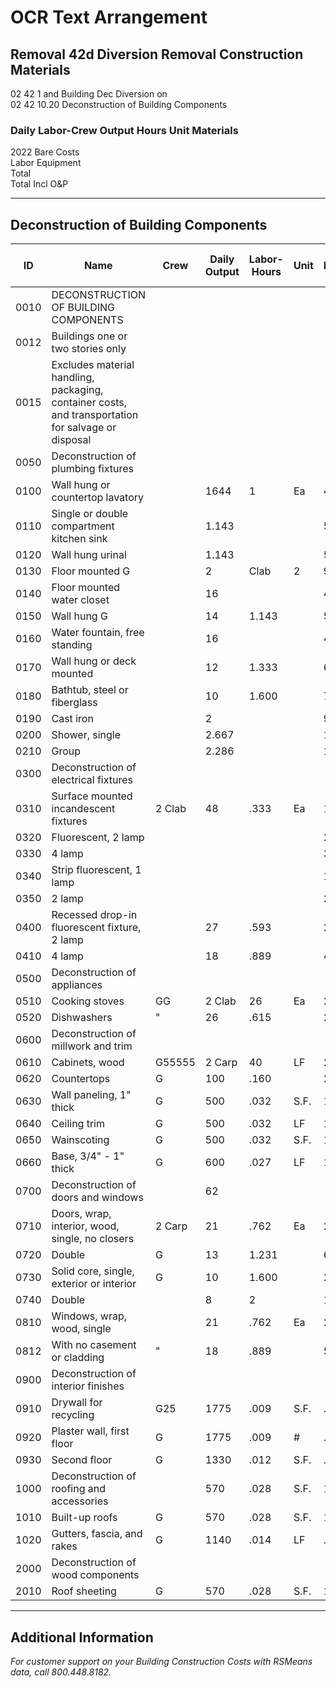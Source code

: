 # OCR Text Arrangement

## Removal 42d Diversion Removal Construction Materials

02 42 1 and Building Dec Diversion on  
02 42 10.20 Deconstruction of Building Components

### Daily Labor-Crew Output Hours Unit Materials  
2022 Bare Costs  
Labor Equipment  
Total  
Total Incl O&P

---

## Deconstruction of Building Components

| ID   | Name                                              | Crew | Daily Output | Labor-Hours | Unit | Material | Labor | Equipment | Total | Total Incl O&P |
|-------|---------------------------------------------------|-------|--------------|-------------|-------|----------|--------|-----------|--------|----------------|
| 0010  | DECONSTRUCTION OF BUILDING COMPONENTS             |       |              |             |       |          |        |           |        |                |
| 0012  | Buildings one or two stories only                |       |              |             |       |          |        |           |        |                |
| 0015  | Excludes material handling, packaging, container costs, and transportation for salvage or disposal | | | | | | | | | |
| 0050  | Deconstruction of plumbing fixtures               |       |              |             |       |          |        |           |        |                |
| 0100  | Wall hung or countertop lavatory                 |       | 1644         | 1           | Ea    | 45.50    |        |           | 45.50  | 68             |
| 0110  | Single or double compartment kitchen sink       |       | 1.143        |             |       | 52       |        |           | 52     | 77.50          |
| 0120  | Wall hung urinal                                 |       | 1.143        |             |       | 52       |        |           | 52     | 77.50          |
| 0130  | Floor mounted G                                   |       | 2            | Clab        | 2     | 91       |        |           | 91     | 136            |
| 0140  | Floor mounted water closet                       |       | 16           |             |       | 45.50    |        |           | 45.50  | 68             |
| 0150  | Wall hung G                                      |       | 14           | 1.143       |       | 52       |        |           | 52     | 77.50          |
| 0160  | Water fountain, free standing                     |       | 16           |             |       | 45.50    |        |           | 45.50  | 68             |
| 0170  | Wall hung or deck mounted                        |       | 12           | 1.333       |       | 61       |        |           | 90.50  |                |
| 0180  | Bathtub, steel or fiberglass                      |       | 10           | 1.600       |       | 73       |        |           | 73     | 109            |
| 0190  | Cast iron                                        |       | 2            |             |       | 91       |        |           | 91     | 136            |
| 0200  | Shower, single                                   |       | 2.667        |             |       | 122      |        |           | 122    | 181            |
| 0210  | Group                                            |       | 2.286        |             |       | 104      |        |           | 104    | 155            |
| 0300  | Deconstruction of electrical fixtures             |       |              |             |       |          |        |           |        |                |
| 0310  | Surface mounted incandescent fixtures             | 2 Clab| 48           | .333        | Ea    | 15.20    |        |           | 15.20  | 22.50          |
| 0320  | Fluorescent, 2 lamp                              |       |              |             |       | 23       |        |           | 23     |                |
| 0330  | 4 lamp                                           |       |              |             |       | 30.50    |        |           | 30.50  | 45.50          |
| 0340  | Strip fluorescent, 1 lamp                          |       |              |             |       | 18.25    |        |           | 18.25  | 27             |
| 0350  | 2 lamp                                           |       |              |             |       | 23       |        |           | 23     | 34             |
| 0400  | Recessed drop-in fluorescent fixture, 2 lamp       |       | 27           | .593        |       | 27       |        |           | 27     | 40             |
| 0410  | 4 lamp                                           |       | 18           | .889        |       | 40.50    |        |           | 40.50  | 60.50          |
| 0500  | Deconstruction of appliances                       |       |              |             |       |          |        |           |        |                |
| 0510  | Cooking stoves                                   | GG    | 2 Clab       | 26          | Ea    | 225      |        |           | 225    | 442            |
| 0520  | Dishwashers                                      | "     | 26           | .615        |       | 28       |        |           | 28     | 42             |
| 0600  | Deconstruction of millwork and trim               |       |              |             |       |          |        |           |        |                |
| 0610  | Cabinets, wood                                   | G55555| 2 Carp       | 40          | LF    | 22.50    |        |           | 22.50  | 33.50          |
| 0620  | Countertops                                      | G     | 100          | .160        |       | 2        |        |           | 2      | 13.40          |
| 0630  | Wall paneling, 1" thick                          | G     | 500          | .032        | S.F.  | 12225    |        |           | 12225  | 1.80           |
| 0640  | Ceiling trim                                     | G     | 500          | .032        | LF    | 1.80     |        |           | 1.80   | 2.68           |
| 0650  | Wainscoting                                      | G     | 500          | .032        | S.F.  | 1.80     |        |           | 1.80   | 2.68           |
| 0660  | Base, 3/4" - 1" thick                            | G     | 600          | .027        | LF    | 1.50     |        |           | 1.50   | 2.23           |
| 0700  | Deconstruction of doors and windows                |       | 62           |             |       |          |        |           |        |                |
| 0710  | Doors, wrap, interior, wood, single, no closers | 2 Carp| 21           | .762        | Ea    | 24       |        |           | 24     | 66             |
| 0720  | Double                                           | G     | 13           | 1.231       |       | 69.50    |        |           | 69.50  | 107            |
| 0730  | Solid core, single, exterior or interior         | G     | 10           | 1.600       |       | 24       |        |           | 24     | 136            |
| 0740  | Double                                           |       | 8            | 2           |       | 113      |        |           | 113    | 172            |
| 0810  | Windows, wrap, wood, single                       |       | 21           | .762        | Ea    | 22       |        |           | 22     | 66             |
| 0812  | With no casement or cladding                      | "     | 18           | .889        |       | 50       |        |           | 50     | 76.50          |
| 0900  | Deconstruction of interior finishes               |       |              |             |       |          |        |           |        |                |
| 0910  | Drywall for recycling                            | G25   | 1775         | .009        | S.F.  | .41      |        |           | .41    | .61            |
| 0920  | Plaster wall, first floor                        | G     | 1775         | .009        | #     | .41      |        |           | .41    | .61            |
| 0930  | Second floor                                     | G     | 1330         | .012        | S.F.  | .55      |        |           | .55    | .82            |
| 1000  | Deconstruction of roofing and accessories          |       | 570          | .028        | S.F.  | 1.28     |        |           | 1.28   | 1.91           |
| 1010  | Built-up roofs                                   | G     | 570          | .028        | S.F.  | 1.28     |        |           | 1.28   | 1.91           |
| 1020  | Gutters, fascia, and rakes                       | G     | 1140         | .014        | LF    | .64      |        |           | .64    | .95            |
| 2000  | Deconstruction of wood components                  |       |              |             |       |          |        |           |        |                |
| 2010  | Roof sheeting                                    | G     | 570          | .028        | S.F.  | 1.28     |        |           | 1.28   | 1.91           |

---

## Additional Information

*For customer support on your Building Construction Costs with RSMeans data, call 800.448.8182.*